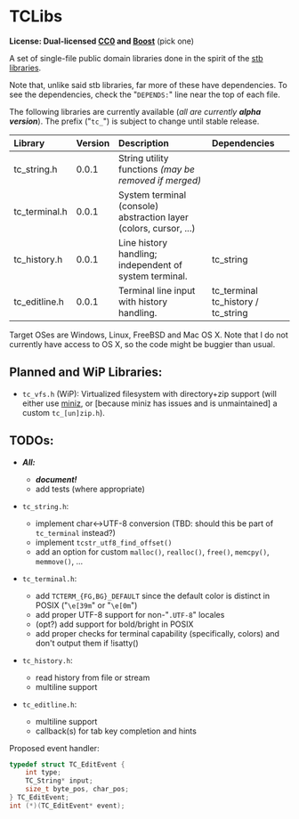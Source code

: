 # TCLibs

**License: Dual-licensed [CC0](https://creativecommons.org/publicdomain/zero/1.0/) and [Boost](http://www.boost.org/users/license.html)** (pick one)

A set of single-file public domain libraries done in the spirit of the [stb libraries](https://github.com/nothings/stb).

Note that, unlike said stb libraries, far more of these have dependencies. To see the dependencies, check the "`DEPENDS:`" line near the top of each file.

The following libraries are currently available (*all are currently **alpha version***). The prefix ("`tc_`") is subject to change until stable release.

| Library       | Version | Description                                                       | Dependencies                       |
|:--------------|:--------|:------------------------------------------------------------------|:-----------------------------------|
| tc_string.h   | 0.0.1   | String utility functions *(may be removed if merged)*             |                                    |
| tc_terminal.h | 0.0.1   | System terminal (console) abstraction layer (colors, cursor, ...) |                                    |
| tc_history.h  | 0.0.1   | Line history handling; independent of system terminal.            | tc_string                          |
| tc_editline.h | 0.0.1   | Terminal line input with history handling.                        | tc_terminal tc_history / tc_string |

Target OSes are Windows, Linux, FreeBSD and Mac OS X. Note that I do not currently have access to OS X, so the code might be buggier than usual.

## Planned and WiP Libraries:

- `tc_vfs.h` (WiP): Virtualized filesystem with directory+zip support (will either use [miniz](https://github.com/richgel999/miniz), or [because miniz has issues and is unmaintained] a custom `tc_[un]zip.h`).

## TODOs:

- ***All:***
    - ***document!***
    - add tests (where appropriate)

- `tc_string.h`:
    - implement char<->UTF-8 conversion (TBD: should this be part of `tc_terminal` instead?)
    - implement `tcstr_utf8_find_offset()`
    - add an option for custom `malloc()`, `realloc()`, `free()`, `memcpy()`, `memmove()`, ...
- `tc_terminal.h`:
    - add `TCTERM_{FG,BG}_DEFAULT` since the default color is distinct in POSIX ("`\e[39m`" or "`\e[0m`")
    - add proper UTF-8 support for non-"`.UTF-8`" locales
    - (opt?) add support for bold/bright in POSIX
    - add proper checks for terminal capability (specifically, colors) and don't output them if !isatty()
- `tc_history.h`:
    - read history from file or stream
    - multiline support
- `tc_editline.h`:
    - multiline support
    - callback(s) for tab key completion and hints

Proposed event handler:
```c
typedef struct TC_EditEvent {
    int type;
    TC_String* input;
    size_t byte_pos, char_pos;
} TC_EditEvent;
int (*)(TC_EditEvent* event);
```
